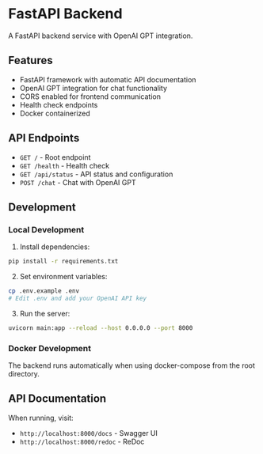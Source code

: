 # FastAPI Backend

A FastAPI backend service with OpenAI GPT integration.

## Features

- FastAPI framework with automatic API documentation
- OpenAI GPT integration for chat functionality
- CORS enabled for frontend communication
- Health check endpoints
- Docker containerized

## API Endpoints

- `GET /` - Root endpoint
- `GET /health` - Health check
- `GET /api/status` - API status and configuration
- `POST /chat` - Chat with OpenAI GPT

## Development

### Local Development

1. Install dependencies:
```bash
pip install -r requirements.txt
```

2. Set environment variables:
```bash
cp .env.example .env
# Edit .env and add your OpenAI API key
```

3. Run the server:
```bash
uvicorn main:app --reload --host 0.0.0.0 --port 8000
```

### Docker Development

The backend runs automatically when using docker-compose from the root directory.

## API Documentation

When running, visit:
- `http://localhost:8000/docs` - Swagger UI
- `http://localhost:8000/redoc` - ReDoc
